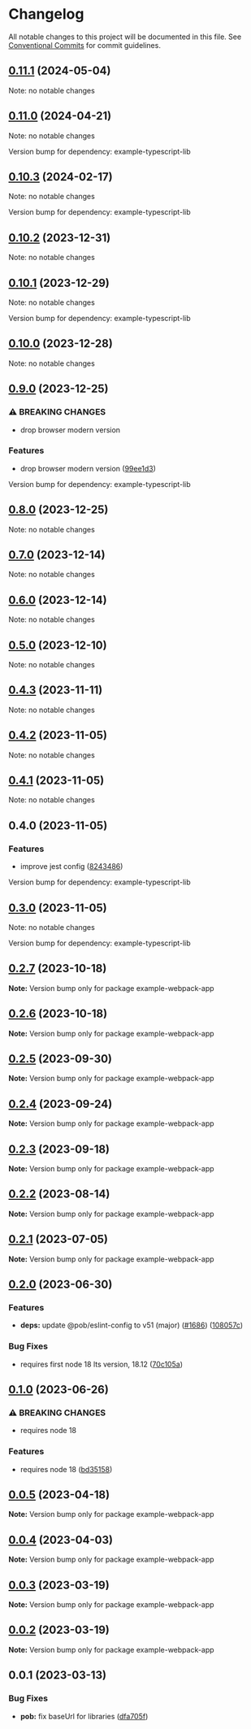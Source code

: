 # Changelog

All notable changes to this project will be documented in this file.
See [Conventional Commits](https://conventionalcommits.org) for commit guidelines.

## [0.11.1](https://github.com/christophehurpeau/pob/compare/example-webpack-app@0.11.0...example-webpack-app@0.11.1) (2024-05-04)

Note: no notable changes




## [0.11.0](https://github.com/christophehurpeau/pob/compare/example-webpack-app@0.10.3...example-webpack-app@0.11.0) (2024-04-21)

Note: no notable changes

Version bump for dependency: example-typescript-lib


## [0.10.3](https://github.com/christophehurpeau/pob/compare/example-webpack-app@0.10.2...example-webpack-app@0.10.3) (2024-02-17)

Note: no notable changes

Version bump for dependency: example-typescript-lib


## [0.10.2](https://github.com/christophehurpeau/pob/compare/example-webpack-app@0.10.1...example-webpack-app@0.10.2) (2023-12-31)

Note: no notable changes




## [0.10.1](https://github.com/christophehurpeau/pob/compare/example-webpack-app@0.10.0...example-webpack-app@0.10.1) (2023-12-29)

Note: no notable changes

Version bump for dependency: example-typescript-lib


## [0.10.0](https://github.com/christophehurpeau/pob/compare/example-webpack-app@0.9.0...example-webpack-app@0.10.0) (2023-12-28)

Note: no notable changes




## [0.9.0](https://github.com/christophehurpeau/pob/compare/example-webpack-app@0.8.0...example-webpack-app@0.9.0) (2023-12-25)


### ⚠ BREAKING CHANGES

* drop browser modern version

### Features

* drop browser modern version ([99ee1d3](https://github.com/christophehurpeau/pob/commit/99ee1d392fa035773a559c6a81515b1731f70e29))

Version bump for dependency: example-typescript-lib


## [0.8.0](https://github.com/christophehurpeau/pob/compare/example-webpack-app@0.7.0...example-webpack-app@0.8.0) (2023-12-25)

Note: no notable changes




## [0.7.0](https://github.com/christophehurpeau/pob/compare/example-webpack-app@0.6.0...example-webpack-app@0.7.0) (2023-12-14)

Note: no notable changes




## [0.6.0](https://github.com/christophehurpeau/pob/compare/example-webpack-app@0.5.0...example-webpack-app@0.6.0) (2023-12-14)

Note: no notable changes




## [0.5.0](https://github.com/christophehurpeau/pob/compare/example-webpack-app@0.4.3...example-webpack-app@0.5.0) (2023-12-10)

Note: no notable changes




## [0.4.3](https://github.com/christophehurpeau/pob/compare/example-webpack-app@0.4.2...example-webpack-app@0.4.3) (2023-11-11)

Note: no notable changes




## [0.4.2](https://github.com/christophehurpeau/pob/compare/example-webpack-app@0.4.1...example-webpack-app@0.4.2) (2023-11-05)

Note: no notable changes




## [0.4.1](https://github.com/christophehurpeau/pob/compare/example-webpack-app@0.4.0...example-webpack-app@0.4.1) (2023-11-05)

Note: no notable changes




## 0.4.0 (2023-11-05)


### Features

* improve jest config ([8243486](https://github.com/christophehurpeau/pob/commit/82434867b2ba54e1f6eb9faee0a56e38e218d4bf))

Version bump for dependency: example-typescript-lib


## [0.3.0](https://github.com/christophehurpeau/pob/compare/example-webpack-app@0.2.7...example-webpack-app@0.3.0) (2023-11-05)

Note: no notable changes

Version bump for dependency: example-typescript-lib


## [0.2.7](https://github.com/christophehurpeau/pob/compare/example-webpack-app@0.2.6...example-webpack-app@0.2.7) (2023-10-18)

**Note:** Version bump only for package example-webpack-app





## [0.2.6](https://github.com/christophehurpeau/pob/compare/example-webpack-app@0.2.5...example-webpack-app@0.2.6) (2023-10-18)

**Note:** Version bump only for package example-webpack-app





## [0.2.5](https://github.com/christophehurpeau/pob/compare/example-webpack-app@0.2.4...example-webpack-app@0.2.5) (2023-09-30)

**Note:** Version bump only for package example-webpack-app





## [0.2.4](https://github.com/christophehurpeau/pob/compare/example-webpack-app@0.2.3...example-webpack-app@0.2.4) (2023-09-24)

**Note:** Version bump only for package example-webpack-app





## [0.2.3](https://github.com/christophehurpeau/pob/compare/example-webpack-app@0.2.2...example-webpack-app@0.2.3) (2023-09-18)

**Note:** Version bump only for package example-webpack-app





## [0.2.2](https://github.com/christophehurpeau/pob/compare/example-webpack-app@0.2.1...example-webpack-app@0.2.2) (2023-08-14)

**Note:** Version bump only for package example-webpack-app





## [0.2.1](https://github.com/christophehurpeau/pob/compare/example-webpack-app@0.2.0...example-webpack-app@0.2.1) (2023-07-05)

**Note:** Version bump only for package example-webpack-app





## [0.2.0](https://github.com/christophehurpeau/pob/compare/example-webpack-app@0.1.0...example-webpack-app@0.2.0) (2023-06-30)


### Features

* **deps:** update @pob/eslint-config to v51 (major) ([#1686](https://github.com/christophehurpeau/pob/issues/1686)) ([108057c](https://github.com/christophehurpeau/pob/commit/108057c620330ca0c86ffe4af49a25cddb571acf))


### Bug Fixes

* requires first node 18 lts version, 18.12 ([70c105a](https://github.com/christophehurpeau/pob/commit/70c105a72a328498dd20804ade6f1622b4430835))



## [0.1.0](https://github.com/christophehurpeau/pob/compare/example-webpack-app@0.0.5...example-webpack-app@0.1.0) (2023-06-26)


### ⚠ BREAKING CHANGES

* requires node 18

### Features

* requires node 18 ([bd35158](https://github.com/christophehurpeau/pob/commit/bd351582c2c3977d8d22c15b831e277acc97a00e))



## [0.0.5](https://github.com/christophehurpeau/pob/compare/example-webpack-app@0.0.4...example-webpack-app@0.0.5) (2023-04-18)

**Note:** Version bump only for package example-webpack-app





## [0.0.4](https://github.com/christophehurpeau/pob/compare/example-webpack-app@0.0.3...example-webpack-app@0.0.4) (2023-04-03)

**Note:** Version bump only for package example-webpack-app





## [0.0.3](https://github.com/christophehurpeau/pob/compare/example-webpack-app@0.0.2...example-webpack-app@0.0.3) (2023-03-19)

**Note:** Version bump only for package example-webpack-app





## [0.0.2](https://github.com/christophehurpeau/pob/compare/example-webpack-app@0.0.1...example-webpack-app@0.0.2) (2023-03-19)

**Note:** Version bump only for package example-webpack-app





## 0.0.1 (2023-03-13)


### Bug Fixes

* **pob:** fix baseUrl for libraries ([dfa705f](https://github.com/christophehurpeau/pob/commit/dfa705fd49d0bdc650719ec22ff25567d0a8a1d6))
